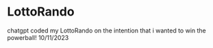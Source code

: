 # LottoRando
chatgpt coded my LottoRando on the intention that i wanted to win the powerball! 10/11/2023 
